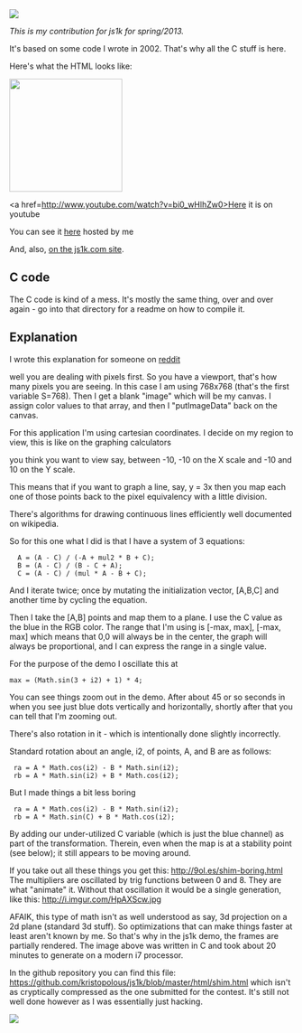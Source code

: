<img src=http://i.imgur.com/HpAXScw.jpg>

*This is my contribution for js1k for spring/2013.*

It's based on some code I wrote in 2002. That's why all the C stuff is here.

Here's what the HTML looks like:

<img width=200 height=200 src=http://i.imgur.com/VRsh9vv.gif>

<a href=http://www.youtube.com/watch?v=bi0_wHlhZw0>Here it is on youtube</a>

You can see it [here](http://getpostdelete.com/shim1.html) hosted by me

And, also, [on the js1k.com site](http://js1k.com/2013-spring/demo/1534).

## C code

The C code is kind of a mess. It's mostly the same thing, over and over again - go into that directory for a readme on how to compile it.

## Explanation
I wrote this explanation for someone on [reddit](http://www.reddit.com/r/javascript/comments/1beq57/js1k_demo_an_animation_of_an_equation_system_i/c96oex2)

well you are dealing with pixels first.  So you have a viewport, that's how many pixels you are seeing.  In this case I am using 768x768 (that's the first variable S=768).  Then I get a blank "image" which will be my canvas. I assign color values to that array, and then I "putImageData" back on the canvas.

For this application I'm using cartesian coordinates.  I decide on my region to view, this is like on the graphing calculators

you think you want to view say, between -10, -10 on the X scale and -10 and 10 on the Y scale.

This means that if you want to graph a line, say, y = 3x then you map each one of those points back to the pixel equivalency with a little division.

There's algorithms for drawing continuous lines efficiently well documented on wikipedia.


So for this one what I did is that I have a system of 3 equations:


      A = (A - C) / (-A + mul2 * B + C);
      B = (A - C) / (B - C + A);
      C = (A - C) / (mul * A - B + C);

And I iterate twice; once by mutating the initialization vector, [A,B,C] and another time by cycling the equation.

Then I take the [A,B] points and map them to a plane. I use the C value as the blue in the RGB color.  The range that I'm using is [-max, max], [-max, max] which means that 0,0 will always be in the center, the graph will always be proportional, and I can express the range in a single value.

For the purpose of the demo I oscillate this at   

    max = (Math.sin(3 + i2) + 1) * 4;

You can see things zoom out in the demo.  After about 45 or so seconds in when you see just blue dots vertically and horizontally, shortly after that you can tell that I'm zooming out.

There's also rotation in it - which is intentionally done slightly incorrectly.

Standard rotation about an angle, i2, of points, A, and B are as follows:

     ra = A * Math.cos(i2) - B * Math.sin(i2);
     rb = A * Math.sin(i2) + B * Math.cos(i2);

But I made things a bit less boring

     ra = A * Math.cos(i2) - B * Math.sin(i2);
     rb = A * Math.sin(C) + B * Math.cos(i2);

By adding our under-utilized C variable (which is just the blue channel) as part of the transformation. Therein, even when the map is at a stability point (see below); it still appears to be moving around.

If you take out all these things you get this: http://9ol.es/shim-boring.html
The multipliers are oscillated by trig functions between 0 and 8.  They are what "animate" it.  Without that oscillation it would be a single generation, like this: http://i.imgur.com/HpAXScw.jpg

AFAIK, this type of math isn't as well understood as say, 3d projection on a 2d plane (standard 3d stuff). So optimizations that can make things faster at least aren't known by me. So that's why in the js1k demo, the frames are partially rendered.  The image above was written in C and took about 20 minutes to generate on a modern i7 processor.

In the github repository you can find this file: https://github.com/kristopolous/js1k/blob/master/html/shim.html which isn't as cryptically compressed as the one submitted for the contest.  It's still not well done however as I was essentially just hacking.

<img src=http://i.imgur.com/sQaMIAm.jpg>

